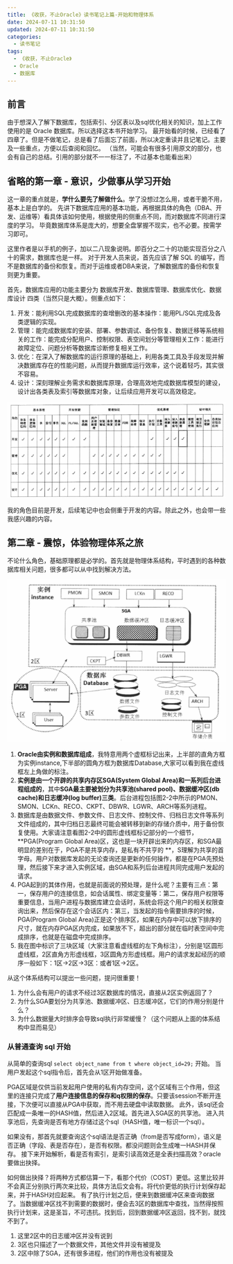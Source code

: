 ```yaml
---
title: 《收获，不止Oracle》读书笔记上篇-开始和物理体系
date: 2024-07-11 10:31:50
updated: 2024-07-11 10:31:50
categories:
  - 读书笔记
tags:
  - 《收获，不止Oracle》
  - Oracle
  - 数据库
---
```


## 前言

由于想深入了解下数据库，包括索引、分区表以及sql优化相关的知识，加上工作使用的是 Oracle 数据库。所以选择这本书开始学习。
最开始看的时候，已经看了四章了。但是不做笔记，总是看了后面忘了前面，所以决定重读并且记笔记。主要及一些重点，方便以后查阅和回忆。
（当然，可能会有很多引用原文的部分，也会有自己的总结。引用的部分就不一一标注了，不过基本也能看出来）

## 省略的第一章 - 意识，少做事从学习开始

这一章的重点就是，**学什么要先了解做什么**。学了没想过怎么用，或者干脆不用，基本上是白学的。
先讲下数据库应用的基本功能，再根据具体的角色（DBA、开发、运维等）看具体该如何使用，根据使用的侧重点不同，而对数据库不同进行深度的学习。
毕竟数据库体系是庞大的，想要全盘掌握不现实，也不必要。按需学习即可。

这里作者是以手机的例子，加以二八现象说明。即百分之二十的功能实现百分之八十的需求，数据库也是一样。
对于开发人员来说，首先应该了解 SQL 的编写，而不是数据库的备份和恢复。而对于运维或者DBA来说，了解数据库的备份和恢复则更为重要。

首先，数据库应用的功能主要分为 数据库开发、数据库管理、数据库优化、数据库设计 四类（当然只是大概）。侧重点如下：

1. 开发：能利用SQL完成数据库的查增删改的基本操作：能用PL/SQL完成及各类逻辑的实现。
2. 管理：能完成数据库的安装、部署、参数调试、备份恢复、数据迁移等系统相关的工作：能完成分配用户、控制权限、表空间划分等管理相关工作：能进行故障定位、问题分析等数据库诊断修复相关工作。
3. 优化：在深入了解数据库的运行原理的基础上，利用各类工具及手段发现并解决数据库存在的性能问题，从而提升数据库运行效率，这个说着轻巧，其实很不容易。
4. 设计：深刻理解业务需求和数据库原理，合理高效地完成数据库模型的建设，设计出各类表及索引等数据库对象，让后续应用开发可以高效稳定。

![各角色需要掌握的知识要点.png](../images/《收获，不止Oracle》读书笔记上篇-物理体系/各角色需要掌握的知识要点.png)

我的角色目前是开发，后续笔记中也会侧重于开发的内容。除此之外，也会带一些我感兴趣的内容。

## 第二章 - 震惊，体验物理体系之旅

不论什么角色，基础原理都是必学的。首先就是物理体系结构，平时遇到的各种数据库相关问题，很多都可以从中找到解决方法。

![Oracle体系结构图.png](../images/《收获，不止Oracle》读书笔记上篇-物理体系/Oracle体系结构图.png)

1. **Oracle由实例和数据库组成**，我特意用两个虚框标记出来，上半部的直角方框为实例instance,下半部的圆角方框为数据库Database,大家可以看到我在虚线框左上角做的标注。
2. **实例是由一个开辟的共享内存区SGA(System Global Area)和一系列后台进程组成的**，其中**SGA最主要被划分为共享池(shared pool)、数据缓冲区(db cache)和日志缓冲(log buffer)三类**。后台进程包括图2-2中所示的PMON、SMON、LCKn、RECO、CKPT、DBWR、LGWR、ARCH等系列进程。
3. 数据库是由数据文件、参数文件、日志文件、控制文件、归档日志文件等系列文件组成的，其中归档日志最终可能会被转移到新的存储介质中，用于备份恢复使用。大家请注意看图2-2中的圆形虚线框标记部分的一个细节，**PGA(Program Global Area)区，这也是一块开辟出来的内存区，和SGA最明显的差别在于，PGA不是共享内存，是私有不共亨的
   **，S理解为共享的首字母。用户对数据库发起的无论查询还是更新的任何操作，都是在PGA先预处理，然后接下来才进入实例区域，由SGA和系列后台进程共同完成用户发起的请求。
4. PGA起到的其体作用，也就是前面说的预处理，是什么呢？主要有三点：第一，保存用户的连接信息，如会话属性、绑定变量等：第二，保存用户权限等重要信息，当用户进程与数据库建立会话时，系统会将这个用户的相关权限查询出来，然后保存在这个会话区内：第三，当发起的指令需要排序的时候，PGA(Program Global Area)正是这个排序区，如果在内存中可以放下排序的尺寸，就在内存PGA区内完成，如果放不下，超出的部分就在临时表空间中完成排序，也就是在磁盘中完成排序。
5. 我在图中标识了三块区域（大家注意看虚线框的左下角标注），分别是1区圆形虚线框，2区直角方形虚线框，3区圆角方形虚线框。用户的请求发起经历的顺序一般如下：1区→2区→3区：或者1区→2区。

从这个体系结构可以提出一些问题，提问很重要！

1. 为什么会有用户的请求不经过3区数据库的情况，直接从2区实例返回了？
2. 为什么SGA要划分为共享池、数据缓冲区、日志缓冲区，它们的作用分别是什么？
3. 为什么数据量大时排序会导致sql执行非常缓慢？（这个问题从上面的体系结构中显而易见）

### 从普通查询 sql 开始

从简单的查询sql `select object_name from t where object_id=29;` 开始。
当用户发起这个sql指令后，首先会从1区开始做准备。

PGA区域是仅供当前发起用户使用的私有内存空间，这个区域有三个作用，但这里的连接只完成了**用户连接信息的保存和q权限的保存**。只要该session不断开连接，下次便可以直接从PGA中获取，而不用去硬盘中读取数据。
此外，该sql还会匹配成一条唯一的HASH值，然后进入2区域。首先进入SGA区的共享池。
进入共享池后，先查询是否有地方存储过这个sql（HASH值，唯一标识一个sql）。

如果没有，那首先就要查询这个sql语法是否正确（from是否写成form），语义是否正确（字段、表是否存在），是否有权限。都没问题则会生成唯一HASH并保存。
接下来开始解析，看是否有索引，是索引读高效还是全表扫描高效？oracle要做出抉择。

如何做出抉择？将两种方式都估算一下，看那个代价（COST）更低。这里比较并不会真正分别执行两次来比较，具体方法后文会有。将代价更低的执行计划保存起来，并于HASH对应起来。
有了执行计划之后，便来到数据缓冲区来查询数据了。当数据缓冲区找不到需要的数据时，便会去3区的数据库中查找，当然得按照执行计划来，这是圣旨，不可违抗。找到后，回到数据缓冲区返回，找不到，就找不到了。

1. 这里2区中的日志缓冲区并没有说到
2. 3区也只描述了一个数据文件，其他文件并没有被提及
3. 2区中除了SGA，还有很多进程，他们的作用也没有被提及





































